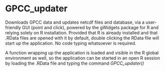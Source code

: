 # GPCC_updater
Downloads GPCC data and updates netcdf files and database, via a user-friendly GUI (point and click), powered by the gWidgets package for R and relying solely on R installation. Provided that R is already installed and that .RData files are opened with it by default, double clicking the RData file will start up the application. No code typing whatsoever is required.

A function wrapping up the application is loaded and visible in the R global environment as well, so the application can be started in an open R session by loading the .RData file and typing the command *GPCC_updater()*
